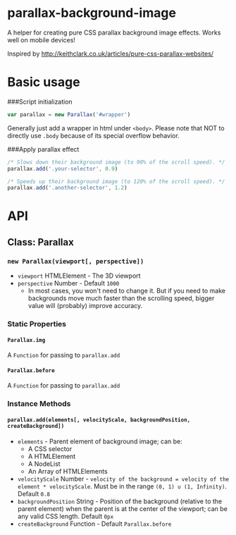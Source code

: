 # parallax-background-image
A helper for creating pure CSS parallax background image effects. Works well on mobile devices!

Inspired by <http://keithclark.co.uk/articles/pure-css-parallax-websites/>

# Basic usage
###Script initialization
```javascript
var parallax = new Parallax('#wrapper')
```
Generally just add a wrapper in html under `<body>`.
Please note that NOT to directly use `.body` because of its special overflow behavior.

###Apply parallax effect
```javascript
/* Slows down their background image (to 90% of the scroll speed). */
parallax.add('.your-selector', 0.9)

/* Speeds up their background image (to 120% of the scroll speed). */
parallax.add('.another-selector', 1.2)
```

# API

## Class: Parallax

### `new Parallax(viewport[, perspective])`

* `viewport` HTMLElement - The 3D viewport
* `perspective` Number - Default `1000`
  * In most cases, you won't need to change it. But if you need to make backgrounds move much faster than the scrolling speed, bigger value will (probably) improve accuracy.

### Static Properties

#### `Parallax.img`
A `Function` for passing to `parallax.add`

#### `Parallax.before`
A `Function` for passing to `parallax.add`

### Instance Methods

#### `parallax.add(elements[, velocityScale, backgroundPosition, createBackground])`
* `elements` - Parent element of background image; can be:
  * A CSS selector
  * A HTMLElement
  * A NodeList
  * An Array of HTMLElements
* `velocityScale` Number - `velocity of the background = velocity of the element * velocityScale`. Must be in the range `(0, 1) ∪ (1, Infinity)`. Default `0.8`
* `backgroundPosition` String - Position of the background (relative to the parent element) when the parent is at the center of the viewport; can be any valid CSS length. Default `0px`
* `createBackground` Function - Default `Parallax.before`
